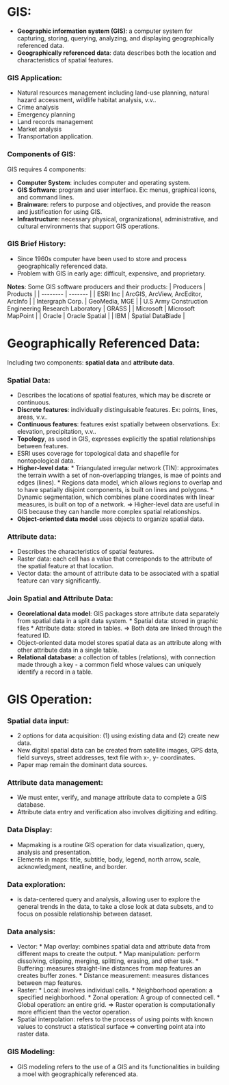 # GIS:
* **Geographic information system (GIS)**: a computer system for capturing, storing, querying, analyzing, and displaying geographically referenced data.
* **Geographically referenced data**: data describes both the location and characteristics of spatial features.
### GIS Application:
* Natural resources management including land-use planning, natural hazard accessment, wildlife habitat analysis, v.v..
* Crime analysis
* Emergency planning
* Land records management
* Market analysis
* Transportation application.
### Components of GIS:
GIS requires 4 components:
* **Computer System**: includes computer and operating system.
* **GIS Software**: program and user interface. Ex: menus, graphical icons, and command lines.
* **Brainware**: refers to purpose and objectives, and provide the reason and justification for using GIS.
* **Infrastructure**: necessary physical, orgranizational, administrative, and cultural environments that support GIS operations.
### GIS Brief History:
* Since 1960s computer have been used to store and process geographically referenced data.
* Problem with GIS in early age: difficult, expensive, and proprietary.

**Notes**: Some GIS software producers and their products:
| Producers | Products |
| -------- | ------- |
| ESRI Inc | ArcGIS, ArcView, ArcEditor, ArcInfo |
| Intergraph Corp. | GeoMedia, MGE |
| U.S Army Construction Engineering Research Laboratory | GRASS |
| Microsoft | Microsoft MapPoint |
| Oracle | Oracle Spatial |
| IBM | Spatial DataBlade |

# Geographically Referenced Data:
Including two components: **spatial data** and **attribute data**.
### Spatial Data:
* Describes the locations of spatial features, which may be discrete or continuous.
* **Discrete features**: individually distinguisable features. Ex: points, lines, areas, v.v..
* **Continuous features**: features exist spatially between observations. Ex: elevation, precipitation, v.v..
* **Topology**, as used in GIS, expresses explicitly the spatial relationships between features.
* ESRI uses coverage for topological data and shapefile for nontopological data.
* **Higher-level data**:
        * Triangulated irregular network (TIN): approximates the terrain wwith a set of non-overlapping trianges, is mae of points and edges (lines).
        * Regions data model, which allows regions to overlap and to have spatially disjoint components, is built on lines and polygons.
        * Dynamic segmentation, which combines plane coordinates with linear measures, is built on top of a network.
=> Higher-level data are useful in GIS because they can handle more complex spatial relationships.
* **Object-oriented data model** uses objects to organize spatial data.
### Attribute data:
* Describes the characteristics of spatial features.
* Raster data: each cell has a value that corresponds to the attribute of the spatial feature at that location.
* Vector data: the amount of attribute data to be associated with a spatial feature can vary significantly.
### Join Spatial and Attribute Data:
* **Georelational data model**: GIS packages store attribute data separately from spatial data in a split data system.
        * Spatial data: stored in graphic files
        * Attribute data: stored in tables.
=> Both data are linked through the featured ID.
* Object-oriented  data model stores spatial data as an attribute along with other attribute data in a single table.
* **Relational database**: a collection of tables (relations), with connection made through a key - a common field whose values can uniquely identify a record in a table.
# GIS Operation:
### Spatial data input:
* 2 options for data acquisition: (1) using existing data and (2) create new data.
* New digital spatial data can be created from satellite images, GPS data, field surveys, street addresses, text file with x-, y- coordinates.
* Paper map remain the dominant data sources.
### Attribute data management:
* We must enter, verify, and manage attribute data to complete a GIS database.
* Attribute data entry and verification also involves digitizing and editing.
### Data Display:
* Mapmaking is a routine GIS operation for data visualization, query, analysis and presentation.
* Elements in maps: title, subtitle, body, legend, north arrow, scale, acknowledgment, neatline, and border.
### Data exploration:
* is data-centered query and analysis, allowing user to explore the general trends in the data, to take a close look at data subsets, and to focus on possible relationship between dataset.
### Data analysis:
* Vector:
                            * Map overlay: combines spatial data and attribute data from different maps to create the output.
                            * Map manipulation: perform dissolving, clipping, merging, splitting, erasing, and other task.
                            * Buffering: measures straight-line distances from map features an creates buffer zones.
                            * Distance measurement: measures distances between map features.
* Raster:
                            * Local: involves individual cells.
                            * Neighborhood operation: a specified neighborhood.
                            * Zonal operation: A group of connected cell.
                            * Global operation: an entire grid.
=> Raster operation is computationally more efficient than the vector operation.
* Spatial interpolation: refers to the process of using points with known values to construct a statistical surface => converting point ata into raster data.
### GIS Modeling:
* GIS modeling refers to the use of a GIS and its functionalities in building a moel with geographically referenced ata.

